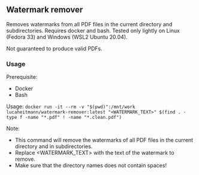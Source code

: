 ## Watermark remover
Removes watermarks from all PDF files in the current directory and subdirectories. Requires docker and bash. Tested only lightly on Linux (Fedora 33) and Windows (WSL2 Ubuntu 20.04).

Not guaranteed to produce valid PDFs.

### Usage
Prerequisite:
- Docker
- Bash

Usage:
`docker run -it --rm -v "$(pwd)":/mnt/work lucaheitmann/watermark-remover:latest "<WATERMARK_TEXT>" $(find . -type f -name "*.pdf" ! -name "*.clean.pdf")`

Note:
- This command will remove the watermarks of all PDF files in the current directory and in subdirectories.
- Replace <WATERMARK_TEXT> with the text of the watermark to remove.
- Make sure that the directory names does not contain spaces!

